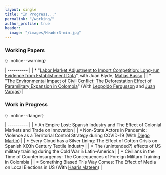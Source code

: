 ```yaml
---
layout: single
title: "In Progress..."
permalink: "/working/"
author_profile: true
header:
  image: "/images/Header3-min.jpg"
---
```


### Working Papers
{: .notice--warning}

|  ---------- |
|  * "[Labor Market Adjustment to Import Competition: Long-run Evidence from Establishment Data](https://publications.iadb.org/publications/english/document/Labor_Market_Adjustment_to_Import_Competition_Long-Run_Evidence_from_Establishment_Data_en.pdf)", with Juan Blyde, [Matias Busso](https://www.matiasbusso.org)  |
| * "[The Environmental Impact of Civil Conflict: The Deforestation Effect of Paramilitary Expansion in Colombia](https://papers.ssrn.com/sol3/papers.cfm?abstract_id=2516512)"  (With  [Leopoldo Fergusson](https://www.leopoldofergusson.com) and [Juan Vargas](https://sites.google.com/site/juanfvargas/home?authuser=0)) |

### Work in Progress
{: .notice--danger}

|  ---------- |
| * An Empire Lost: Spanish Industry and The Effect of Colonial Markets and Trade on Innovation |
| * Non-State Actors in Pandemic: Violence as a Territorial Control Strategy during COVID-19 (With [Diego Martin](https://sites.google.com/view/diegoamartin/home)) |
| * Every Cloud has a Silver Lining: The Effect of Cotton Crisis on Spanish XIXth Century Textile Industry |
| * The (unintended?) effects of US military training during the Cold War in Latin-America |
| * Civilians in the Time of Counterinsurgency: The Consequences of Foreign Military Training in Colombia |
| * Something Biased This Way Comes: The Effect of Media on Local Elections in US (With [Haaris Mateen](https://www.haarismateen.com))  |
